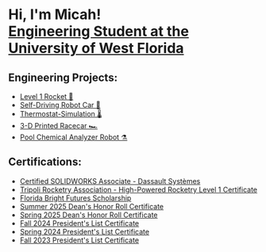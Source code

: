 <h1>Hi, I'm Micah! <br/> <a href="https://www.linkedin.com/in/micahhodge/">Engineering Student at the University of West Florida</a>

<h2>Engineering Projects:</h2>

- [Level 1 Rocket 🚀](https://github.com/micahodge/Level-1-Rocket)
- [Self-Driving Robot Car 🚗](https://github.com/micahodge/Self-Driving-Robot-Car)
- [Thermostat-Simulation 🌡️](https://github.com/micahodge/Thermostat-Simulation)
- [3-D Printed Racecar 🏎️](https://github.com/micahodge/3-D-Printed-Small-Racecar)
- [Pool Chemical Analyzer Robot ⚗️](https://github.com/micahodge/Pool-Chemical-Analyzer-Robot)

<h2>Certifications:</h2>

- [Certified SOLIDWORKS Associate - Dassault Systèmes](https://i.imgur.com/abrR9TI.png)
- [Tripoli Rocketry Association - High-Powered Rocketry Level 1 Certificate](https://i.imgur.com/uybQdkm.jpeg)
- [Florida Bright Futures Scholarship](https://i.imgur.com/WdvmCv2.jpeg)
- [Summer 2025 Dean's Honor Roll Certificate](https://i.imgur.com/bfCrlJR.png)
- [Spring 2025 Dean's Honor Roll Certificate](https://i.imgur.com/DRibE3L.png)
- [Fall 2024 President's List Certificate](https://i.imgur.com/8z81hhr.jpeg)
- [Spring 2024 President's List Certificate](https://i.imgur.com/btqsGJm.jpeg)
- [Fall 2023 President's List Certificate](https://i.imgur.com/bFMjV5H.jpeg)


